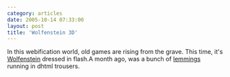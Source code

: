 ```yaml
---
category: articles
date: 2005-10-14 07:33:00
layout: post
title: 'Wolfenstein 3D'
---
```


<p>In this webification world, old games are rising from the grave. This time, it's <a href="http://www.symphonyplanet.com/glenrhodes/wolf/myRay.html">Wolfenstein</a> dressed in flash.A month ago, was a bunch of <a href="http://www.funnygames.nl/games/denk/2399_popup.html">lemmings</a> running in dhtml trousers.</p>
